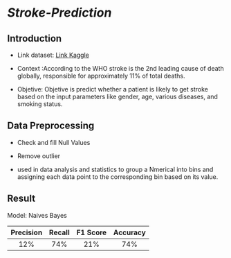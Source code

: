 # *Stroke-Prediction*

## Introduction 
- Link dataset: [Link Kaggle](https://www.kaggle.com/datasets/fedesoriano/stroke-prediction-dataset?datasetId=1120859&sortBy=voteCount)

- Context :According to the WHO stroke is the 2nd leading cause of death globally, responsible for approximately 11% of total deaths.

- Objetive: Objetive is predict whether a patient is likely to get stroke based on the input parameters like gender, age, various diseases, and smoking status.

## Data Preprocessing
- Check and fill Null Values

- Remove outlier

- used in data analysis and statistics to group a Nmerical into bins and assigning each data point to the corresponding bin based on its value.

## Result 

Model: Naives Bayes

| Precision | Recall | F1 Score | Accuracy |
| :--------:|:------:|:--------:|:--------:|
|  12% |   74% | 21% | 74% |
